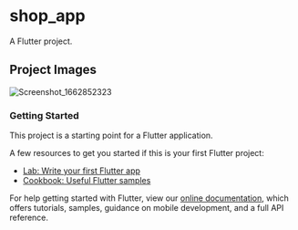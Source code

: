 # shop_app

A Flutter project.

## Project Images 

![Screenshot_1662852323](https://user-images.githubusercontent.com/55742347/189833783-7cd3bf2c-1c1d-490a-a04e-0ff9731f106d.png)


### Getting Started

This project is a starting point for a Flutter application.

A few resources to get you started if this is your first Flutter project:

- [Lab: Write your first Flutter app](https://flutter.dev/docs/get-started/codelab)
- [Cookbook: Useful Flutter samples](https://flutter.dev/docs/cookbook)

For help getting started with Flutter, view our
[online documentation](https://flutter.dev/docs), which offers tutorials,
samples, guidance on mobile development, and a full API reference.
